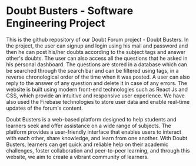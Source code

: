 # Doubt Busters - Software Engineering Project
This is the github repository of our Doubt Forum project - Doubt Busters. 
In the project, the user can signup and login using his mail and password and then he can post his/her doubts according to the subject tags and answer other's doubts. The user can also access all the questions that he asked in his personal dashboard. 
The questions are stored in a database which can be searched through the search bar and can be filtered using tags, in a reverse chronological order of the time when it was posted. A user can also reply to the answer of any question and delete it in case of any errors. 
The website is built using modern front-end technologies such as React Js and CSS, which provide an intuitive and responsive user experience. We have also used the Firebase technologies to store user data and enable real-time updates of the forum's content.

Doubt Busters is a web-based platform designed to help students and learners seek and offer assistance on a wide range of subjects. The platform provides a user-friendly interface that enables users to interact with each other, share knowledge, and learn from one another. With Doubt Busters, learners can get quick and reliable help on their academic challenges, foster collaboration and peer-to-peer learning, and through this website, we aim to create a vibrant community of learners.



